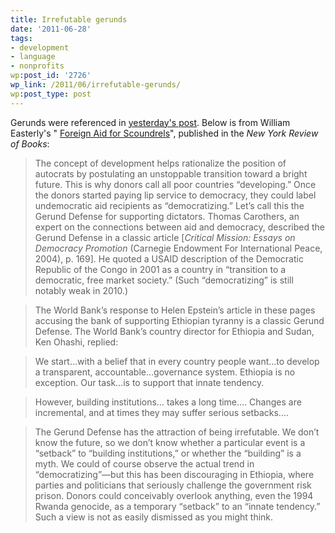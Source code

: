 ```yaml
---
title: Irrefutable gerunds
date: '2011-06-28'
tags:
- development
- language
- nonprofits
wp:post_id: '2726'
wp_link: /2011/06/irrefutable-gerunds/
wp:post_type: post
---
```


Gerunds were referenced in [yesterday's post](http://www.island94.org/2011/06/app-contest-submission-boilerplate/). Below is from William Easterly's " [Foreign Aid for Scoundrels](http://www.nybooks.com/articles/archives/2010/nov/25/foreign-aid-scoundrels/?pagination=false)", published in the _New York Review of Books_:

> The concept of development helps rationalize the position of autocrats by postulating an unstoppable transition toward a bright future. This is why donors call all poor countries “developing.” Once the donors started paying lip service to democracy, they could label undemocratic aid recipients as “democratizing.” Let’s call this the Gerund Defense for supporting dictators. Thomas Carothers, an expert on the connections between aid and democracy, described the Gerund Defense in a classic article [_Critical Mission: Essays on Democracy Promotion_ (Carnegie Endowment For International Peace, 2004), p. 169]. He quoted a USAID description of the Democratic Republic of the Congo in 2001 as a country in “transition to a democratic, free market society.” (Such “democratizing” is still notably weak in 2010.)

>

> The World Bank’s response to Helen Epstein’s article in these pages accusing the bank of supporting Ethiopian tyranny is a classic Gerund Defense. The World Bank’s country director for Ethiopia and Sudan, Ken Ohashi, replied:

>

> We start…with a belief that in every country people want…to develop a transparent, accountable…governance system. Ethiopia is no exception. Our task…is to support that innate tendency.

>

> However, building institutions… takes a long time…. Changes are incremental, and at times they may suffer serious setbacks….

> The Gerund Defense has the attraction of being irrefutable. We don’t know the future, so we don’t know whether a particular event is a “setback” to “building institutions,” or whether the “building” is a myth. We could of course observe the actual trend in “democratizing”—but this has been discouraging in Ethiopia, where parties and politicians that seriously challenge the government risk prison. Donors could conceivably overlook anything, even the 1994 Rwanda genocide, as a temporary “setback” to an “innate tendency.” Such a view is not as easily dismissed as you might think.

